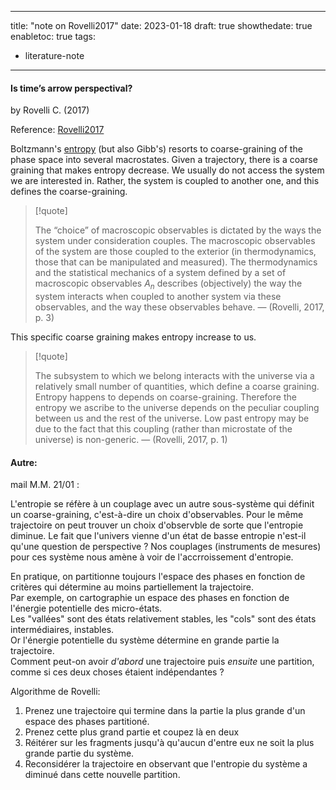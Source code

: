 
---
title: "note on Rovelli2017"
date: 2023-01-18
draft: true
showthedate: true
enabletoc: true
tags:
- literature-note
---

#### **Is time’s arrow perspectival?**     
by Rovelli C. (2017)         

Reference: [Rovelli2017](reference/Rovelli2017.md)


Boltzmann's [entropy](definition/entropy.md) (but also Gibb's) resorts to coarse-graining of the phase space into several macrostates. 
Given a trajectory, there is a coarse graining that makes entropy decrease.
We usually do not access the system we are interested in. Rather, the system is coupled to another one, and this defines the coarse-graining. 

> [!quote] 
>
>The “choice” of macroscopic observables is dictated by the ways the system under consideration couples. The macroscopic observables of the system are those coupled to the exterior (in thermodynamics, those that can be manipulated and measured). The thermodynamics and the statistical mechanics of a system defined by a set of macroscopic observables $A_n$ describes (objectively) the way the system interacts when coupled to another system via these observables, and the way these observables behave. —  (Rovelli, 2017, p. 3) 

This specific coarse graining makes entropy increase to us. 

> [!quote] 
>
>The subsystem to which we belong interacts with the universe via a relatively small number of quantities, which define a coarse graining. Entropy happens to depends on coarse-graining. Therefore the entropy we ascribe to the universe depends on the peculiar coupling between us and the rest of the universe. Low past entropy may be due to the fact that this coupling (rather than microstate of the universe) is non-generic. —  (Rovelli, 2017, p. 1) 


#### Autre: 

mail M.M. 21/01 :

L'entropie se réfère à un couplage avec un autre sous-système qui définit un coarse-graining, c'est-à-dire un choix d'observables.
Pour le même trajectoire on peut trouver un choix d'observble de sorte que l'entropie diminue.
Le fait que l'univers vienne d'un état de basse entropie n'est-il qu'une question de perspective ?
Nos couplages (instruments de mesures) pour ces système nous amène à voir de l'accrroissement d'entropie.

En pratique, on partitionne toujours l'espace des phases en fonction de critères qui détermine au moins partiellement la trajectoire.   
Par exemple, on cartographie un espace des phases en fonction de l'énergie potentielle des micro-états.  
Les "vallées" sont des états relativement stables, les "cols" sont des états intermédiaires, instables.  
Or l'énergie potentielle du système détermine en grande partie la trajectoire.  
Comment peut-on avoir *d'abord* une trajectoire puis *ensuite* une partition, comme si ces deux choses étaient indépendantes ?  
  
Algorithme de Rovelli:   
1) Prenez une trajectoire qui termine dans la partie la plus grande d'un espace des phases partitioné.  
2) Prenez cette plus grand partie et coupez là en deux  
3) Réitérer sur les fragments jusqu'à qu'aucun d'entre eux ne soit la plus grande partie du système.  
4) Reconsidérer la trajectoire en observant que l'entropie du système a diminué dans cette nouvelle partition.  

